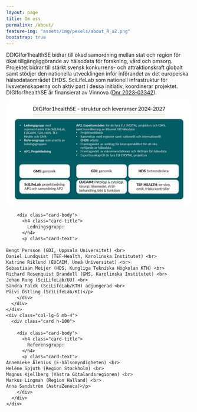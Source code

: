 ```yaml
---
layout: page
title: Om oss
permalink: /about/
feature-img: "assets/img/pexels/about_R_a2.png"
bootstrap: true
---
```

DDIGIfor1healthSE bidrar till ökad samordning mellan stat och region för ökat tillgängliggörande av hälsodata för forskning, vård och omsorg. Projektet  bidrar till stärkt svensk konkurrens- och attraktionskraft globalt samt stödjer den nationella utvecklingen inför införandet av det europeiska hälsodataområdet EHDS. SciLifeLab som nationell infrastruktur för livsvetenskaperna och aktiv part i dessa initiativ, koordinerar projektet. DIGIfor1healthSE är finansierat av Vinnova (<a href="https://www.vinnova.se/p/for-effektivt-och-hallbart-nyttjande-av-halsodata-genom-integrering-av-digital-projekten-och-gms-i-sverige/?_t_id=bg624RHslRuoHiqzodAX4w%3d%3d&_t_uuid=me0KwTSHQ5KfGmS1gVIGjg&_t_q=h%c3%a4lsodata&_t_tags=language%3asv%2csiteid%3a6a0eda26-a5be-4f47-a778-b9393a63f812%2candquerymatch&_t_hit.id=Vinnova_Models_Pages_ProjectPage/_7faa63d5-f0dd-40bc-8f2e-4d96ff23c1c0_sv&_t_hit.pos=2">Dnr 2023-03342</a>).

<img src="assets/img/Picture_Om_Oss.jpg" />

  <!-- Page Content -->
<div class="container">

  <div class="row">
    <div class="col-lg-6 mb-4">
      <div class="card h-100">
        
        <div class="card-body">
          <h4 class="card-title">
            Ledningsgrupp:
          </h4>
          <p class="card-text">

    Bengt Persson (GDI, Uppsala Universitet) <br>
    Daniel Lundqvist (TEF-Health, Karolinska Institutet) <br>
    Katrine Riklund (EUCAIM, Umeå Universitet) <br>
    Sebastiaan Meijer (HDS, Kungliga Tekniska Högkolan KTH) <br>
    Richard Rosenquist Brandell (GMS, Karolinska Institutet) <br>
    Johan Rung (SciLifeLab/UU) <br> 
    Sandra Falck (SciLifeLab/KTH) adjungerad <br>
    Päivi Östling (SciLifeLab/KI)</p>
        </div>
      </div>
    </div>
    <div class="col-lg-6 mb-4">
      <div class="card h-100">
        
        <div class="card-body">
          <h4 class="card-title">
            Referensgrupp:
          </h4>
          <p class="card-text">
    Annemieke Ålenius (E-hälsomyndigheten) <br>
    Heléne Spjuth (Region Stockholm) <br>
    Magnus Kjellberg (Västra Götalandsregionen) <br>
    Markus Lingman (Region Halland) <br>
    Anna Sandström (AstraZeneca)</p>
        </div>
      </div>
    </div>
   
  </div>
  <!-- /.row -->

</div>
<!-- /.container --> 
